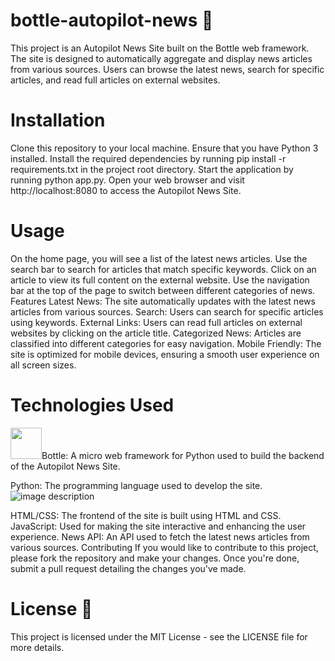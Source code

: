 # bottle-autopilot-news 🤖
This project is an Autopilot News Site built on the Bottle web framework. The site is designed to automatically aggregate and display news articles from various sources. Users can browse the latest news, search for specific articles, and read full articles on external websites.
# Installation 
Clone this repository to your local machine.
Ensure that you have Python 3 installed.
Install the required dependencies by running pip install -r requirements.txt in the project root directory.
Start the application by running python app.py.
Open your web browser and visit http://localhost:8080 to access the Autopilot News Site.
# Usage 
On the home page, you will see a list of the latest news articles.
Use the search bar to search for articles that match specific keywords.
Click on an article to view its full content on the external website.
Use the navigation bar at the top of the page to switch between different categories of news.
Features
Latest News: The site automatically updates with the latest news articles from various sources.
Search: Users can search for specific articles using keywords.
External Links: Users can read full articles on external websites by clicking on the article title.
Categorized News: Articles are classified into different categories for easy navigation.
Mobile Friendly: The site is optimized for mobile devices, ensuring a smooth user experience on all screen sizes.

# Technologies Used 
<img src="https://bottlepy.org/docs/dev/_static/logo_nav.png" width="50"/>Bottle: A micro web framework for Python used to build the backend of the Autopilot News Site.

Python: The programming language used to develop the site.
![image description](https://www.python.org/static/img/python-logo.png) 

HTML/CSS: The frontend of the site is built using HTML and CSS.
JavaScript: Used for making the site interactive and enhancing the user experience.
News API: An API used to fetch the latest news articles from various sources.
Contributing
If you would like to contribute to this project, please fork the repository and make your changes. Once you're done, submit a pull request detailing the changes you've made.
# License 📃
This project is licensed under the MIT License - see the LICENSE file for more details.
